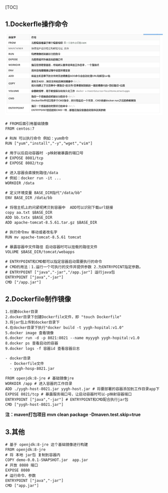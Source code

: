 

[TOC]



## 1.Dockerfle操作命令

![](./image/dockerFile命令.png)



```yacas
# FROM后面引用基础镜像
FROM centos:7
```

```yacas
# RUN 可以执行命令 例如：yum命令
RUN ["yum","install","-y","wget","vim"]
```

```yacas
# 用于以后启动容器时 -p映射被暴露的端口号 
# EXPOSE 8081/tcp  
# EXPOSE 8082/tcp
```

```yacas
# 进入容器会直接到路径/data 
# 例如：docker run -it ...
WORKDIR /data
```

```yacas
# 定义环境变量 BASE_DIR指代"/data/bb"
ENV BASE_DIR /data/bb
```

```yacas
# 将宿主机上的问紧呢拷贝到容器中  ADD可以识别下载url链接 
copy aa.txt $BASE_DIR
ADD bb.txtx $BASE_DIR
ADD apache-tomcat-8.5.61.tar.gz $BASE_DIR
```

```yacas
# 执行命令mv 移动或者改名字
RUN mv apache-tomcat-8.5.61 tomcat
```

```yacas
# 暴露容器中文件路径 启动容器时可以挂载的路径文件
VOLUME $BASE_DIR/tomcat/webapps
```

```yacas
# ENTRYPOINT和CMD都可以指定容器启动需要执行的命令
# CMD的用法：1.运行一个可执行的文件并提供参数 2.为ENTRYPOINT指定参数。
# ENTRYPOINT ["java","-jar","/app.jar"] 运行java包
ENTRYPOINT ["java","-jar"]
CMD ["/app.jar"]
```





## 2.Dockerfile制作镜像

```yacas
1.创建docker目录
2.docker目录下创建Dockerfile文件，即 "touch Dockerfile"
3.将jar包上传到docker目录下
4.在docker目录下执行"docker build -t yygh-hopital:v1.0"
5.docker image 查看镜像
6.docker run -d -p 8021:8021 --name myyygh yygh-hopital:v1.0
8.docker ps 查看启动的容器
9.docker logs -f 容器id 查看容器日志
```

```yacas
- docker目录
  - Dockerfile文件
  - yygh-hosp-8021.jar
```

```yacas
FROM openjdk:8-jre # 基础镜像jre
WORKDIR /app # 进入容器的工作目录
ADD ./yygh-host-8021.jar yygh-host.jar # 将要部署的容器添加到工作目录app下
EXPOSE 8021/tcp # 暴露服务端口号，让启动容器时可以-p映射容器端口
ENTRYPOINT ["java","-jar"] # ENTRYPOINT和CMD配合执行jar包
CMD ["yygh-host-8021.jar"] 
```

**注：maven打包项目 mvn clean package -Dmaven.test.skip=true**



## 3.其他

```yacas
# 基于 openjdk:8-jre 这个基础镜像进行构建
FROM openjdk:8-jre
# 将 本地 jar包 复制到容器内
COPY demo-0.0.1-SNAPSHOT.jar  app.jar
# 开放 8080 端口
EXPOSE 8080
# 运行命令、参数
ENTRYPOINT ["java","-jar"]
CMD ["app.jar"]
```



